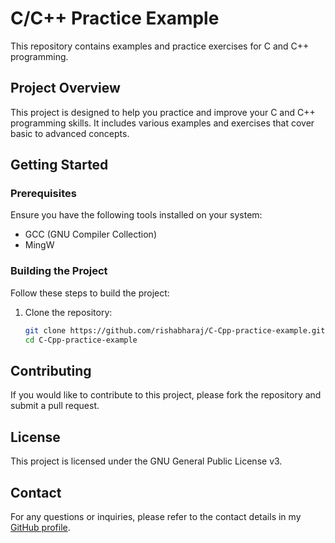 # C/C++ Practice Example

This repository contains examples and practice exercises for C and C++ programming.

## Project Overview

This project is designed to help you practice and improve your C and C++ programming skills. It includes various examples and exercises that cover basic to advanced concepts.

## Getting Started

### Prerequisites

Ensure you have the following tools installed on your system:

- GCC (GNU Compiler Collection)
- MingW

### Building the Project

Follow these steps to build the project:

1. Clone the repository:
   ```sh
   git clone https://github.com/rishabharaj/C-Cpp-practice-example.git
   cd C-Cpp-practice-example
   ```

## Contributing

If you would like to contribute to this project, please fork the repository and submit a pull request.

## License

This project is licensed under the GNU General Public License v3.

## Contact

For any questions or inquiries, please refer to the contact details in my [GitHub profile](https://github.com/rishabharaj).
